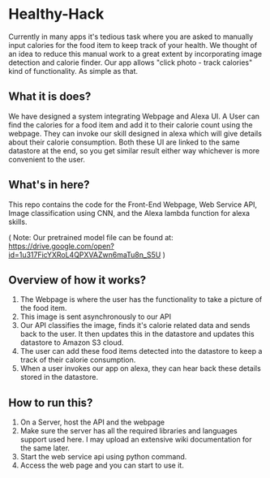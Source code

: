 # Healthy-Hack
Currently in many apps it's tedious task where you are asked to manually input calories for the food item to keep track of your health. We thought of an idea to reduce this manual work to a great extent by incorporating image detection and calorie finder. Our app allows "click photo - track calories" kind of functionality. As simple as that.

## What it is does?
We have designed a system integrating Webpage and Alexa UI.
A User can find the calories for a food item and add it to their calorie count using the webpage. They can invoke our skill designed in alexa which will give details about their calorie consumption. Both these UI are linked to the same datastore at the end, so you get similar result either way whichever is more convenient to the user.

## What's in here?
This repo contains the code for the Front-End Webpage, Web Service API, Image classification using CNN, and the Alexa lambda function for alexa skills.

( Note: Our pretrained model file can be found at: https://drive.google.com/open?id=1u317FicYXRoL4QPXVAZwn6maTu8n_S5U )

## Overview of how it works?
1. The Webpage is where the user has the functionality to take a picture of the food item.
2. This image is sent asynchronously to our API
3. Our API classifies the image, finds it's calorie related data and sends back to the user. It then updates this in the datastore and updates this datastore to Amazon S3 cloud.
4. The user can add these food items detected into the datastore to keep a track of their calorie consumption.
5. When a user invokes our app on alexa, they can hear back these details stored in the datastore.

## How to run this?
1. On a Server, host the API and the webpage
2. Make sure the server has all the required libraries and languages support used here. I may upload an extensive wiki documentation for the same later.
3. Start the web service api using python command.
4. Access the web page and you can start to use it.
